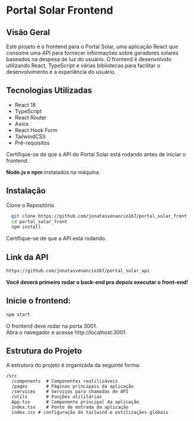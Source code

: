 <h1>Portal Solar Frontend</h1>
<h2>Visão Geral</h2>

<p>
Este projeto é o frontend para o Portal Solar, uma aplicação React que consome uma API para fornecer informações sobre geradores solares baseados na despesa de luz do usuário. O frontend é desenvolvido utilizando React, TypeScript e várias bibliotecas para facilitar o desenvolvimento e a experiência do usuário.
</p>

<h2>Tecnologias Utilizadas</h2>

<ul>
<li>React 18</li>
<li>TypeScript</li>
<li>React Router</li>
<li>Axios</li>
<li>React Hook Form</li>
<li>TailwindCSS</li>
<li>Pré-requisitos</li>
</ul>

<p>Certifique-se de que a API do Portal Solar está rodando antes de iniciar o frontend.</p>

<strong>Node.js e npm</strong> instalados na máquina.

<h2>Instalação</h2>

Clone o Repositório

```bash
  git clone https://github.com/jonatasvenancio167/portal_solar_front
  cd portal_solar_front
  npm install
```

Certifique-se de que a API está rodando.

<h2>Link da API</h2>

```bash
https://github.com/jonatasvenancio167/portal_solar_api
```

<strong>Você deverá primeiro rodar o back-end pra depois executar o front-end!</strong>

<h2>Inicie o frontend:</h2>

```bash
npm start
```
O frontend deve rodar na porta 3001.<br>
Abra o navegador e acesse http://localhost:3001.

<h2>Estrutura do Projeto</h2>

A estrutura do projeto é organizada da seguinte forma:

```
/src
  /components  # Componentes reutilizáveis
  /pages       # Páginas principais da aplicação
  /services    # Serviços para chamadas de API
  /utils       # Funções utilitárias
  App.tsx      # Componente principal da aplicação
  index.tsx    # Ponto de entrada da aplicação
  index.css # configuração do tailwind e estilizações globais
```
